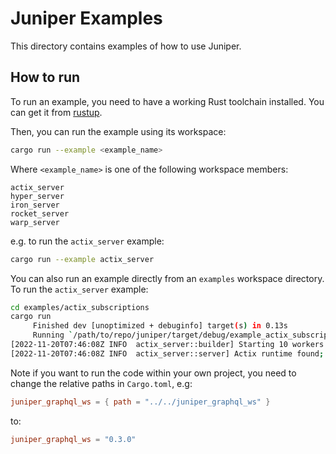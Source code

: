# Juniper Examples

This directory contains examples of how to use Juniper.

## How to run

To run an example, you need to have a working Rust toolchain installed. You can
get it from [rustup](https://rustup.rs/).

Then, you can run the example using its workspace:

```bash
cargo run --example <example_name>
```

Where `<example_name>` is one of the following workspace members:

```
actix_server
hyper_server
iron_server
rocket_server
warp_server
```

e.g. to run the `actix_server` example:

```bash
cargo run --example actix_server
```

You can also run an example directly from an `examples` workspace directory. To
run the `actix_server` example:

```bash
cd examples/actix_subscriptions
cargo run
     Finished dev [unoptimized + debuginfo] target(s) in 0.13s
     Running `/path/to/repo/juniper/target/debug/example_actix_subscriptions`
[2022-11-20T07:46:08Z INFO  actix_server::builder] Starting 10 workers
[2022-11-20T07:46:08Z INFO  actix_server::server] Actix runtime found; starting in Actix runtime
```

Note if you want to run the code within your own project, you need to change
the relative paths in `Cargo.toml`, e.g:

```toml
juniper_graphql_ws = { path = "../../juniper_graphql_ws" }
```

to:

```toml
juniper_graphql_ws = "0.3.0"
```

